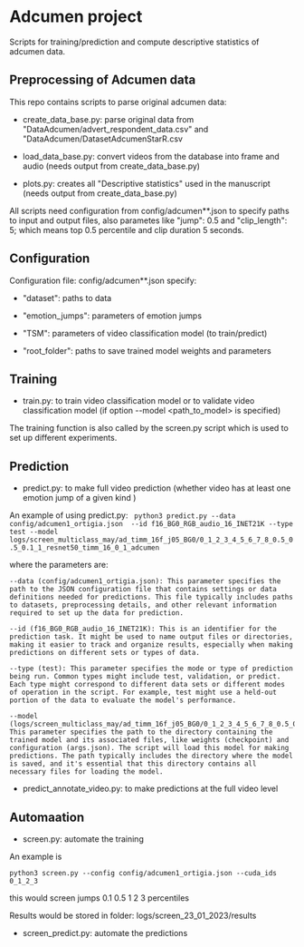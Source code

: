 # Adcumen project

Scripts for training/prediction and compute descriptive statistics of adcumen data.

## Preprocessing of Adcumen data 

This repo contains scripts to parse original adcumen data:

- create_data_base.py: parse original data from "DataAdcumen/advert_respondent_data.csv" and "DataAdcumen/DatasetAdcumenStarR.csv 

- load_data_base.py:  convert videos from the database into frame and audio  (needs output from create_data_base.py) 

- plots.py: creates all "Descriptive statistics" used in the manuscript (needs output from create_data_base.py) 

All scripts need configuration from config/adcumen**.json to specify paths to input and output files, also parametes like "jump": 0.5 and "clip_length": 5; which means top 0.5 percentile and clip duration 5 seconds.

## Configuration    

Configuration file: config/adcumen**.json specify:

- "dataset": paths to data

- "emotion_jumps": parameters of emotion jumps

- "TSM": parameters of video classification model (to train/predict)

- "root_folder": paths to save trained model weights and parameters

## Training

- train.py: to train video classification model or to validate video classification model (if option --model <path_to_model> is specified)

The training function is also called by the screen.py script which is used to set up different experiments.

## Prediction

- predict.py: to make full video prediction (whether video has at least one emotion jump of a given kind )

An example of using predict.py:
`` 
python3 predict.py --data config/adcumen1_ortigia.json  --id f16_BG0_RGB_audio_16_INET21K --type test --model logs/screen_multiclass_may/ad_timm_16f_j05_BG0/0_1_2_3_4_5_6_7_8_0.5_0.5_0.1_1_resnet50_timm_16_0_1_adcumen
``

where the parameters are:

    --data (config/adcumen1_ortigia.json): This parameter specifies the path to the JSON configuration file that contains settings or data definitions needed for predictions. This file typically includes paths to datasets, preprocessing details, and other relevant information required to set up the data for prediction.

    --id (f16_BG0_RGB_audio_16_INET21K): This is an identifier for the prediction task. It might be used to name output files or directories, making it easier to track and organize results, especially when making predictions on different sets or types of data.

    --type (test): This parameter specifies the mode or type of prediction being run. Common types might include test, validation, or predict. Each type might correspond to different data sets or different modes of operation in the script. For example, test might use a held-out portion of the data to evaluate the model's performance.

    --model (logs/screen_multiclass_may/ad_timm_16f_j05_BG0/0_1_2_3_4_5_6_7_8_0.5_0.5_0.1_1_resnet50_timm_16_0_1_adcumen): This parameter specifies the path to the directory containing the trained model and its associated files, like weights (checkpoint) and configuration (args.json). The script will load this model for making predictions. The path typically includes the directory where the model is saved, and it's essential that this directory contains all necessary files for loading the model.

- predict_annotate_video.py: to make predictions at the full video level


## Automaation

- screen.py: automate the training

An example is

```
python3 screen.py --config config/adcumen1_ortigia.json --cuda_ids 0_1_2_3
```

this would screen jumps 0.1 0.5 1 2 3 percentiles

Results would be stored in folder:  logs/screen_23_01_2023/results


- screen_predict.py: automate the predictions
